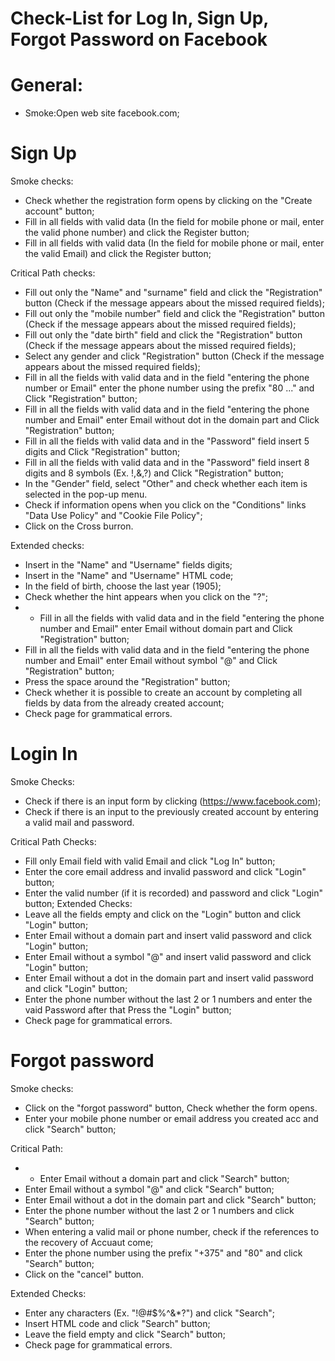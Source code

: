 # Check-List for Log In, Sign Up, Forgot Password on Facebook

# General:
* Smoke:Open web site facebook.com;
# Sign Up
 Smoke checks:
* Check whether the registration form opens by clicking on the "Create account" button;
* Fill in all fields with valid data (In the field for mobile phone or mail, enter the valid phone number) and click the Register button;
* Fill in all fields with valid data (In the field for mobile phone or mail, enter the valid Email) and click the Register button;

Critical Path checks:
* Fill out only the "Name" and "surname" field and click the "Registration" button (Check if the message appears about the missed required fields);
* Fill out only the "mobile number" field and click the "Registration" button (Check if the message appears about the missed required fields);
* Fill out only the "date birth" field and click the "Registration" button (Check if the message appears about the missed required fields);
* Select any gender and click "Registration" button (Check if the message appears about the missed required fields);
* Fill in all the fields with valid data and in the field "entering the phone number or Email" enter the phone number using the prefix "80 ..." and Click "Registration" button;
* Fill in all the fields with valid data and in the field "entering the phone number and Email" enter Email without dot in the domain part and Click "Registration" button;
* Fill in all the fields with valid data and in the "Password" field insert 5 digits and Click "Registration" button;
* Fill in all the fields with valid data and in the "Password" field insert 8 digits and 8 symbols (Ex. !,&,?) and Click "Registration" button;
* In the "Gender" field, select "Other" and check whether each item is selected in the pop-up menu.
* Check if information opens when you click on the "Conditions" links "Data Use Policy" and "Cookie File Policy";
* Click on the Cross burron.

Extended checks:
* Insert in the "Name" and "Username" fields digits;
* Insert in the "Name" and "Username" HTML code;
* In the field of birth, choose the last year (1905);
* Check whether the hint appears when you click on the "?";
* * Fill in all the fields with valid data and in the field "entering the phone number and Email" enter Email without domain part and Click "Registration" button;
* Fill in all the fields with valid data and in the field "entering the phone number and Email" enter Email without symbol "@" and Click "Registration" button;
* Press the space around the "Registration" button;
* Check whether it is possible to create an account by completing all fields by data from the already created account;
* Check page for grammatical errors.

# Login In

 Smoke Checks:
 * Check if there is an input form by clicking (https://www.facebook.com);
 * Check if there is an input to the previously created account by entering a valid mail and password.

Critical Path Checks:
* Fill only Email field with valid Email and click "Log In" button;
* Enter the core email address and invalid password and click "Login" button;
* Enter the valid number (if it is recorded) and password and click "Login" button;
Extended Checks:
* Leave all the fields empty and click on the "Login" button and click "Login" button;
* Enter Email without a domain part and insert valid password and click "Login" button;
* Enter Email without a symbol "@" and insert valid password and click "Login" button;
* Enter Email without a dot in the domain part and insert valid password and click "Login" button;
* Enter the phone number without the last 2 or 1 numbers and enter the vaid Password after that Press the "Login" button;
* Check page for grammatical errors.

# Forgot password
  Smoke checks:
 * Click on the "forgot password" button, Check whether the form opens.
 * Enter your mobile phone number or email address you created acc and click "Search" button;
  
  Critical Path: 
* * Enter Email without a domain part and click "Search" button;
* Enter Email without a symbol "@" and click "Search" button;
* Enter Email without a dot in the domain part and click "Search" button;
* Enter the phone number without the last 2 or 1 numbers and click "Search" button;
* When entering a valid mail or phone number, check if the references to the recovery of Accuaut come;
* Enter the phone number using the prefix "+375" and "80" and click "Search" button;
* Click on the "cancel" button.

 Extended Checks:
 * Enter any characters (Ex. "!@#$%^&*?") and click "Search";
 * Insert HTML code and click "Search" button;
 * Leave the field empty and click "Search" button;
 * Check page for grammatical errors.
